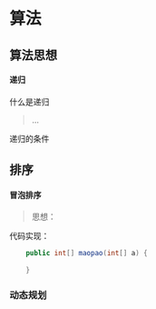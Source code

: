 # 算法

## 算法思想

#### 递归
什么是递归
> ...
>
递归的条件




## 排序
#### 冒泡排序
>思想：
>
代码实现：
``` java
    public int[] maopao(int[] a) {
        
    }
```

### 动态规划